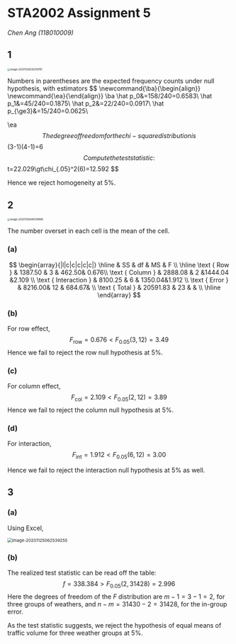 # STA2002 Assignment 5

*Chen Ang (118010009)*

## 1

<img src="C:\Users\Jamie\AppData\Roaming\Typora\typora-user-images\image-20201126030219761.png" alt="image-20201126030219761" style="zoom: 40%;" />

Numbers in parentheses are the expected frequency counts under null hypothesis, with estimators
$$
\newcommand{\ba}{\begin{align}}
\newcommand{\ea}{\end{align}}
\ba
\hat p_0&=158/240=0.6583\\
\hat p_1&=45/240=0.1875\\
\hat p_2&=22/240=0.0917\\
\hat p_{\ge3}&=15/240=0.0625\\

\ea
$$
The degree of freedom for the chi-square distribution is
$$
(3-1)(4-1)=6
$$
Compute the test statistic:
$$
t=22.029\gt\chi_{.05}^2(6)=12.592
$$

Hence we reject homogeneity at $5\%.$


## 2

<img src="C:\Users\Jamie\AppData\Roaming\Typora\typora-user-images\image-20201126040139666.png" alt="image-20201126040139666" style="zoom: 40%;" />

The number overset in each cell is the mean of the cell.

### (a)

$$
\begin{array}{|l|c|c|c|c|c|}
\hline & SS & df & MS & F \\
\hline \text { Row } & 1387.50 & 3 & 462.50& 0.676\\
\text { Column } & 2888.08 & 2 &1444.04 &2.109 \\
\text { Interaction } & 8100.25 & 6 & 1350.04&1.912 \\
\text { Error } & 8216.00& 12 & 684.67& \\
\text { Total } & 20591.83 & 23 & & \\
\hline
\end{array}
$$

### (b)

For row effect,
$$
F_{\text{row}}=0.676\lt F_{0.05}(3,12)=3.49
$$
Hence we fail to reject the row null hypothesis at $5\%.$

### (c)

For column effect,
$$
F_{\text{col}}=2.109\lt F_{0.05}(2,12)=3.89
$$
Hence we fail to reject the column null hypothesis at $5\%.$

### (d)

For interaction,
$$
F_{\text{int}}=1.912\lt F_{0.05}(6,12)=3.00
$$

Hence we fail to reject the interaction null hypothesis at $5\%$ as well.

## 3

### (a)

Using Excel,

<img src="C:\Users\Jamie\AppData\Roaming\Typora\typora-user-images\image-20201125062539255.png" alt="image-20201125062539255" style="zoom:67%;" />

### (b)

The realized test statistic can be read off the table:
$$
f=338.384\gt F_{0.05}(2,31428)=2.996
$$
Here the degrees of freedom of the $F$ distribution are $m-1=3-1=2,$ for three groups of weathers, and $n-m=31430-2=31428,$ for the in-group error.

As the test statistic suggests, we reject the hypothesis of equal means of traffic volume for three weather groups at $5\%.$